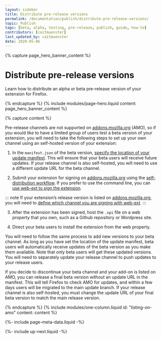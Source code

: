 ```yaml
---
layout: sidebar
title: Distribute pre-release versions
permalink: /documentation/publish/distribute-pre-release-versions/
topic: Publish
tags: [beta, alpha, testing, pre-release, publish, guide, how-to]
contributors: [caitmuenster]
last_updated_by: caitmuenster
date: 2020-05-06
---
```


<!-- Page Hero Banner -->

{% capture page_hero_banner_content %}

# Distribute pre-release versions

Learn how to distribute an alpha or beta pre-release version of your extension for Firefox.

{% endcapture %}
{% include modules/page-hero.liquid
    content: page_hero_banner_content
%}

<!-- Single Column Body Module -->

{% capture content %}

Pre-release channels are not supported on [addons.mozilla.org](https://addons.mozilla.org) (AMO), so if you would like to have a limited group of users test a beta version of your extension, you will need to take the following steps to set up your own channel using an self-hosted version of your extension:

1. In the `manifest.json` of the beta version, [specify the location of your update manifest](/documentation/manage/updating-your-extension/#enable-update). This will ensure that your beta users will receive future updates. If your release channel is also self-hosted, you will need to use a different update URL for the beta channel.

2. Submit your extension for signing on [addons.mozilla.org](https://addons.mozilla.org) using the [self-distribution workflow](/documentation/publish/submitting-an-add-on/#self-distribution). If you prefer to use the command line, you can [use web-ext to sign the extension](/documentation/develop/getting-started-with-web-ext).

::: note
If your extension’s release version is listed on [addons.mozilla.org](https://addons.mozilla.org), you will need to [define which channel you are signing with web-ext](/documentation/develop/getting-started-with-web-ext/#signing-test-version-listed).
:::

3. After the extension has been signed, host the `.xpi` file on a web property that you own, such as a Github repository or Wordpress site.

4. Direct your beta users to install the extension from the web property.

You will need to follow the same process to add new versions to your beta channel. As long as you have set the location of the update manifest, beta users will automatically receive updates of the beta version as you make them available.  Note that only beta users will get these updated versions. You will need to separately update your release channel to push updates to your release users.

If you decide to discontinue your beta channel and your add-on is listed on AMO, you can release a final beta version without an update URL in the manifest. This will tell Firefox to check AMO for updates, and within a few days users will be migrated to the main update branch. If your release channel is also self-hosted, you must change the update URL of your final beta version to match the main release version.


{% endcapture %}
{% include modules/one-column.liquid
  id: "listing-on-amo"
  content: content
%}

<!-- END: Single Column Body Module -->

<!-- Meta Data -->

{%- include page-meta-data.liquid -%}

<!-- END: Meta Data -->

<!-- Up Next -->

{%- include up-next.liquid -%}

<!-- END: Up Next -->
